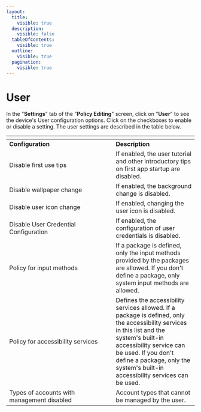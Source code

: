 ```yaml
---
layout:
  title:
    visible: true
  description:
    visible: false
  tableOfContents:
    visible: true
  outline:
    visible: true
  pagination:
    visible: true
---
```


# User

In the "**Settings**" tab of the "**Policy Editing**" screen, click on "**User**" to see the device's User configuration options. Click on the checkboxes to enable or disable a setting. The user settings are described in the table below.

<table data-header-hidden><thead><tr><th width="269"></th><th></th></tr></thead><tbody><tr><td><strong>Configuration</strong></td><td><strong>Description</strong></td></tr><tr><td>Disable first use tips</td><td>If enabled, the user tutorial and other introductory tips on first app startup are disabled.</td></tr><tr><td>Disable wallpaper change</td><td>If enabled, the background change is disabled.</td></tr><tr><td>Disable user icon change</td><td>If enabled, changing the user icon is disabled.</td></tr><tr><td>Disable User Credential Configuration</td><td>If enabled, the configuration of user credentials is disabled.</td></tr><tr><td>Policy for input methods</td><td>If a package is defined, only the input methods provided by the packages are allowed. If you don't define a package, only system input methods are allowed.</td></tr><tr><td>Policy for accessibility services</td><td>Defines the accessibility services allowed. If a package is defined, only the accessibility services in this list and the system's built-in accessibility service can be used. If you don't define a package, only the system's built-in accessibility services can be used.</td></tr><tr><td>Types of accounts with management disabled</td><td>Account types that cannot be managed by the user.</td></tr></tbody></table>
